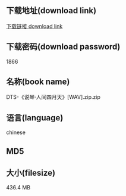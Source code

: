 ## 下载地址(download link)
[下载链接 download link](https://tutu365.netlify.app/?s=DTS-%E3%80%8A%E8%AF%B4%E7%90%B4%C2%B7%E4%BA%BA%E9%97%B4%E5%9B%9B%E6%9C%88%E5%A4%A9%E3%80%8B%5BWAV%5D.zip)

## 下载密码(download password)
1866

## 名称(book name)
DTS-《说琴·人间四月天》[WAV].zip.zip

## 语言(language)
chinese

## MD5


## 大小(filesize)
436.4 MB
